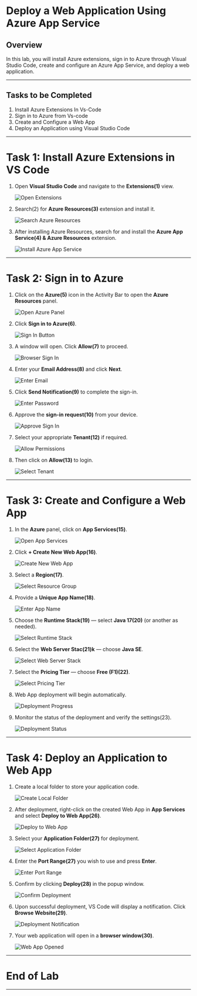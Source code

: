 # Deploy a Web Application Using Azure App Service

## Overview

In this lab, you will install Azure extensions, sign in to Azure through Visual Studio Code, create and configure an Azure App Service, and deploy a web application.

---

## Tasks to be Completed

1. Install Azure Extensions In Vs-Code
2. Sign in to Azure from Vs-code
3. Create and Configure a Web App
4. Deploy an Application using Visual Studio Code

---

# Task 1: Install Azure Extensions in VS Code

1. Open **Visual Studio Code** and navigate to the **Extensions(1)** view.

    ![Open Extensions](1.png)

2. Search(2) for **Azure Resources(3)** extension and install it.

    ![Search Azure Resources](2.png)

3. After installing Azure Resources, search for and install the **Azure App Service(4) & Azure Resources** extension.

    ![Install Azure App Service](3.png)

---

# Task 2: Sign in to Azure

1. Click on the **Azure(5)** icon in the Activity Bar to open the **Azure Resources** panel.

    ![Open Azure Panel](4.png)

2. Click **Sign in to Azure(6)**.

    ![Sign In Button](5.png)

3. A window will open. Click **Allow(7)** to proceed.

    ![Browser Sign In](6.png)

4. Enter your **Email Address(8)** and click **Next**.

    ![Enter Email](7.png)

5. Click **Send Notification(9)** to complete the sign-in.

    ![Enter Password](8.png)

6. Approve the **sign-in request(10)** from your device.

    ![Approve Sign In](9.png)

7. Select your appropriate **Tenant(12)** if required.

    ![Allow Permissions](10.png)

8. Then click on **Allow(13)** to login.

    ![Select Tenant](11.png)

---

# Task 3: Create and Configure a Web App

1. In the **Azure** panel, click on **App Services(15)**.

    ![Open App Services](12.png)

2. Click **+ Create New Web App(16)**.

    ![Create New Web App](13.png)

3. Select a **Region(17)**.

    ![Select Resource Group](14.png)

4. Provide a **Unique App Name(18)**.

    ![Enter App Name](15.png)

5. Choose the **Runtime Stack(19)** — select **Java 17(20)** (or another as needed).

    ![Select Runtime Stack](16.png)

6. Select the **Web Server Stac(21)k** — choose **Java SE**.

    ![Select Web Server Stack](17.png)

7. Select the **Pricing Tier** — choose **Free (F1)(22)**.

    ![Select Pricing Tier](18.png)

8. Web App deployment will begin automatically.

    ![Deployment Progress](19.png)

9. Monitor the status of the deployment and verify the settings(23).

    ![Deployment Status](20.png)

---

# Task 4: Deploy an Application to Web App

1. Create a local folder to store your application code.

    ![Create Local Folder](22.png)

2. After deployment, right-click on the created Web App in **App Services** and select **Deploy to Web App(26)**.

    ![Deploy to Web App](23.png)

3. Select your **Application Folder(27)** for deployment.

    ![Select Application Folder](24.png)

4. Enter the **Port Range(27)** you wish to use and press **Enter**.

    ![Enter Port Range](25.png)

5. Confirm by clicking **Deploy(28)** in the popup window.

    ![Confirm Deployment](26.png)

6. Upon successful deployment, VS Code will display a notification. Click **Browse Website(29)**.

    ![Deployment Notification](27.png)

7. Your web application will open in a **browser window(30)**.

    ![Web App Opened](28.png)

---

# End of Lab

---
